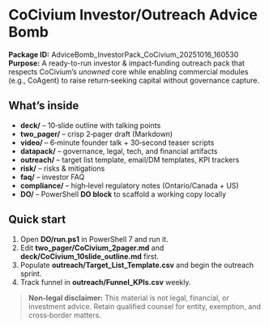 # CoCivium Investor/Outreach Advice Bomb

**Package ID:** AdviceBomb_InvestorPack_CoCivium_20251016_160530  
**Purpose:** A ready-to-run investor & impact‑funding outreach pack that respects CoCivium’s *unowned* core while enabling commercial modules (e.g., CoAgent) to raise return‑seeking capital without governance capture.

## What’s inside
- **deck/** – 10‑slide outline with talking points
- **two_pager/** – crisp 2‑pager draft (Markdown)
- **video/** – 6‑minute founder talk + 30‑second teaser scripts
- **datapack/** – governance, legal, tech, and financial artifacts
- **outreach/** – target list template, email/DM templates, KPI trackers
- **risk/** – risks & mitigations
- **faq/** – investor FAQ
- **compliance/** – high‑level regulatory notes (Ontario/Canada + US)
- **DO/** – PowerShell **DO block** to scaffold a working copy locally

## Quick start
1. Open **DO/run.ps1** in PowerShell 7 and run it.  
2. Edit **two_pager/CoCivium_2pager.md** and **deck/CoCivium_10slide_outline.md** first.  
3. Populate **outreach/Target_List_Template.csv** and begin the outreach sprint.  
4. Track funnel in **outreach/Funnel_KPIs.csv** weekly.

> **Non‑legal disclaimer:** This material is not legal, financial, or investment advice. Retain qualified counsel for entity, exemption, and cross‑border matters.

